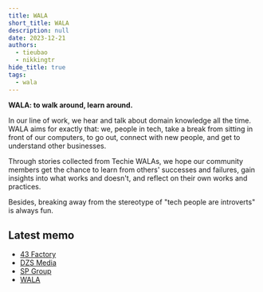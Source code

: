 ```yaml
---
title: WALA
short_title: WALA
description: null
date: 2023-12-21
authors:
  - tieubao
  - nikkingtr
hide_title: true
tags:
  - wala
---
```


**WALA: to walk around, learn around.**

In our line of work, we hear and talk about domain knowledge all the time. WALA aims for exactly that: we, people in tech, take a break from sitting in front of our computers, to go out, connect with new people, and get to understand other businesses.

Through stories collected from Techie WALAs, we hope our community members get the chance to learn from others' successes and failures, gain insights into what works and doesn't, and reflect on their own works and practices.

Besides, breaking away from the stereotype of "tech people are introverts" is always fun.

## Latest memo

- [43 Factory](/updates/wala/001-43-factory)
- [DZS Media](/updates/wala/002-dzs-media)
- [SP Group](/updates/wala/003-sp-group)
- [WALA](/updates/wala)
